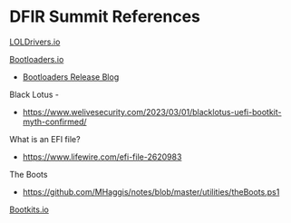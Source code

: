 # DFIR Summit References



[LOLDrivers.io](https://www.loldrivers.io/)

[Bootloaders.io](https://www.bootloaders.io/)
- [Bootloaders Release Blog](https://medium.com/magicswordio/unmasking-malicious-bootloaders-with-bootloaders-io-d01912507286)

Black Lotus - 

- https://www.welivesecurity.com/2023/03/01/blacklotus-uefi-bootkit-myth-confirmed/

What is an EFI file?

- https://www.lifewire.com/efi-file-2620983

The Boots

- https://github.com/MHaggis/notes/blob/master/utilities/theBoots.ps1


[Bootkits.io](https://bootkits.io/)